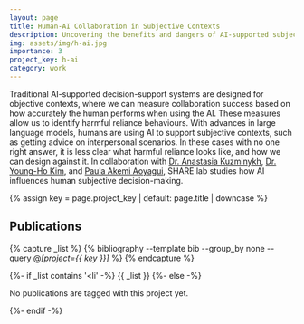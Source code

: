 ```yaml
---
layout: page
title: Human-AI Collaboration in Subjective Contexts
description: Uncovering the benefits and dangers of AI-supported subjective decision-making
img: assets/img/h-ai.jpg
importance: 3
project_key: h-ai
category: work
---
```


Traditional AI-supported decision-support systems are designed for objective contexts, where we can measure collaboration success based on how accurately the human performs when using the AI. These measures allow us to identify harmful reliance behaviours. With advances in large language models, humans are using AI to support subjective contexts, such as getting advice on interpersonal scenarios. In these cases with no one right answer, it is less clear what harmful reliance looks like, and how we can design against it. In collaboration with [Dr. Anastasia Kuzminykh](https://www.anastasia-kuzminykh.com/), [Dr. Young-Ho Kim](https://younghokim.net/), and [Paula Akemi Aoyagui](https://www.linkedin.com/in/paula-akemi/?locale=en_US), SHARE lab studies how AI influences human subjective decision-making.  

{% assign key = page.project_key | default: page.title | downcase %}

## Publications
{% capture _list %}
  {% bibliography --template bib --group_by none --query @*[project={{ key }}]* %}
{% endcapture %}

{%- if _list contains '<li' -%}
  {{ _list }}
{%- else -%}
  <p>No publications are tagged with this project yet.</p>
{%- endif -%}
